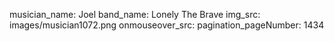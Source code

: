 musician_name: Joel
band_name: Lonely The Brave
img_src: images/musician1072.png
onmouseover_src: 
pagination_pageNumber: 1434